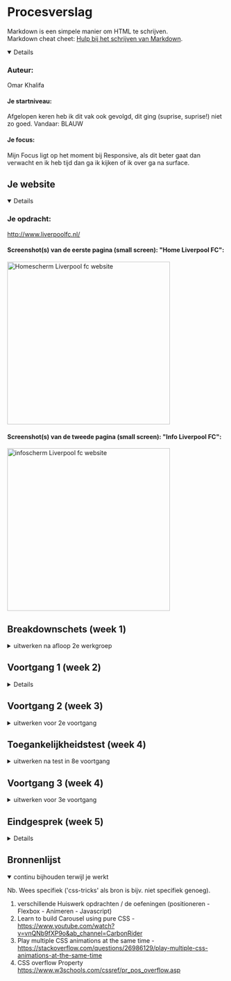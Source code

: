 # Procesverslag
Markdown is een simpele manier om HTML te schrijven.  
Markdown cheat cheet: [Hulp bij het schrijven van Markdown](https://github.com/adam-p/markdown-here/wiki/Markdown-Cheatsheet).


<details open>
 
### Auteur:
Omar Khalifa

#### Je startniveau:
Afgelopen keren heb ik dit vak ook gevolgd, dit ging (suprise, suprise!) niet zo goed. Vandaar: BLAUW

#### Je focus:
Mijn Focus ligt op het moment bij Responsive, als dit beter gaat dan verwacht en ik heb tijd dan ga ik kijken of ik over ga na surface.
</details>





## Je website

<details open>

### Je opdracht:
http://www.liverpoolfc.nl/

#### Screenshot(s) van de eerste pagina (small screen): "Home Liverpool FC": 
<img src="images/Liverpool_home.png" width="375px" alt="Homescherm Liverpool fc website">

#### Screenshot(s) van de tweede pagina (small screen): "Info Liverpool FC":
<img src="images/Liverpool_info.png" width="375px" alt="infoscherm Liverpool fc website">
 
</details>





## Breakdownschets (week 1)

<details>
<summary>uitwerken na afloop 2e werkgroep</summary>

### de hele pagina: 
<img src="images/dummy-plaatje.jpg" width="375px" alt="breakdown van de hele pagina">

### dynamisch deel (bijv menu): 
<img src="images/dummy-plaatje.jpg" width="375px" alt="breakdown van een dynamisch deel">

### wellicht nog een dynamisch deel (bijv filter): 
<img src="images/dummy-plaatje.jpg" width="375px" alt="breakdown van nog een dynamisch deel">

</details>





## Voortgang 1 (week 2)

<details>

### Stand van zaken
Deze week heb ik alleen de html van 1 pagina gemaakt.


### Verslag van meeting
Deze hele week heb ik ziek in bed gelegen waardoor ik niet actief bij de meeting had kunnen zijn.
</details>





## Voortgang 2 (week 3)

<details>
<summary>uitwerken voor 2e voortgang</summary>

### Stand van zaken
Gaat redelijk, heb wat moeite met verschillende elementen werkend krijgen.

### Agenda voor meeting
Hoe krijg ik een carrousel werkend?
Hoe krijg ik de ruimte links van de ordered list of unordered list weg?



### Verslag van meeting
Een carrousel kost veel tijd om die goed werkend te maken, ik mag dat ook oplossen met een overflow: scroll;
De ruimte links naast een lijst kan je weghalen door de default padding weg te halen: padding: 0 0 0 0;

</details>





## Toegankelijkheidstest (week 4)

<details>
<summary>uitwerken na test in 8e voortgang</summary>

### Bevindingen
Lijst met je bevindingen die in de test naar voren kwamen:

#### Titel eerste bevinding
Hier korte omschrijving (met indien nodig een afbeelding)

Hier een omschrijving van hoe het opgelost kan worden (met indien nodig een afbeelding)


#### Titel tweede bevinding. 
Hier korte omschrijving (met indien nodig een afbeelding)

Hier een omschrijving van hoe het opgelost kan worden (met indien nodig een afbeelding)


#### Titel volgende bevinding. 
Hier korte omschrijving (met indien nodig een afbeelding)

Hier een omschrijving van hoe het opgelost kan worden (met indien nodig een afbeelding)


#### Titel nog een bevinding. 
Hier korte omschrijving (met indien nodig een afbeelding)

Hier een omschrijving van hoe het opgelost kan worden (met indien nodig een afbeelding)

</details>





## Voortgang 3 (week 4)

<details>
<summary>uitwerken voor 3e voortgang</summary>

### Stand van zaken
hier dit ging goed & dit was lastig (neem ook screenshots op van delen van je website en code)


### Agenda voor meeting

### Verslag van meeting
Deze week was mijn laptop bij een reparateur omdat deze niet meer aan ging. Hierdoor niet veel aan mijn opdracht kunnen werken.

</details>





## Eindgesprek (week 5)

<details>

### Stand van zaken
Ik ben verre van klaar. Ik wil dit moment gebruiken om wat vragen te stellen zodat ik mij goed kan voorbereiden op de herkansing.

------------------------------------------------
 
 
 
 
 
 
#### Wat moet ik nog doen
Tijdens de beoordeling kwam naar voren dat ik nog veel werk moest verrichten.
De belangrijkste punten zijn:
- De pagina die er is ziet er goed uit, de 2e pagina moet dezelfde uitstraling hebben.
- Ik heb nu 1 pagina zonder interacties dus er moet nog een extra pagina komen + alle interacties/animaties moeten nog bedacht en gemaakt worden.
- De toegankelijkheidstest moet nog gedaan worden.

#### Wat ging goed
- in vergelijking met de afgelopen jaren is het mij gelukt om 2 pagina's inclusief interacties te bouwen.
- het opbouwen van de pagina's ging soepel hoewel ik redelijk vaak de elementen heb veranderd (bijvoorbeeld sections naar divs)
- Naar mijn idee lijkt mijn website erg op de echte http://www.liverpool.nl website.
- Ik heb regelmatig lol gehad in het maken van de website! (soms was het wel echt een kwelling)
 
 #### Waar had ik moeite mee
- Sommige afbeeldingen werden niet goed weergeven of schuiven op het moment dat ze veranderen.
- Animations blijf ik lastig vinden maar het lukt uiteindelijk wel redelijk.
 
#### Wat kan (nog) beter
- Verschillende elementen kan/kon ik niet selecteren met [tab]
- De like knop op de nieuwspagina werkt alleen bij het bovenste artikel. Na meerdere uren gezocht te hebben is het mij niet gelukt om deze bij de artikelen werkend te krijgen.
- Wanneer de zoekbalk open is geklapt is het niet mogelijk om deze te selecteren met [TAB]
- Sommige elementen schuuiven nog een beetje. Zo schuift de nieuws-section naar boven op het moment er op er 1 van de div's wordt gedrukt (Geen idee waarom...)
 
#### Toegangkelijkheidstest
 Deze test heb ik gedaan met Joske Sambros (Laatste jaars CMD'er).
 
 Wat ging goed:
 - De elementen die geselecteerd werden waren goed te zien en er is makkelijk te navigeren met een muis en via touch.
 - De elementen
 
 Wat moet beter:
 - Sommige elementen die klikbaar horen te zijn zijn dat niet. 
 - Verschi
 
 
 #### Surface Plane
 - Video/Geluid: Home pagina, Video van Mohamed Salah
 - Animaties: Feedback wanneer de like knop is ingedrukt, een rollende bal wanneer het hamburgermenu is uitgeklapt, "Meer nieuws laden..." knop op de nieuws-pagina.
 - Icon stylen en animeren: Hamburgermenu veranderd in een kruis wanneer erop wordt gedrukt.
 - Scroll Animaties: 3 verschillende manieren van scrollen in het homescherm.
 - Advanced positioning: De 2 bovenste balken in het scherm blijven beide boven in het scherm staan wanneer er naar beneden wordt gescrollt.
 
 
 
 
 
 
 
 
 
 

### Screenshot(s)

hier screenshot(s) van je eindresultaat

</details>





## Bronnenlijst

<details open>
<summary>continu bijhouden terwijl je werkt</summary>

Nb. Wees specifiek ('css-tricks' als bron is bijv. niet specifiek genoeg).

1. verschillende Huiswerk opdrachten / de oefeningen (positioneren - Flexbox - Animeren - Javascript) 
2. Learn to build Carousel using pure CSS - https://www.youtube.com/watch?v=vnQNb9fXP9o&ab_channel=CarbonRider 
3. Play multiple CSS animations at the same time - https://stackoverflow.com/questions/26986129/play-multiple-css-animations-at-the-same-time
4. CSS overflow Property https://www.w3schools.com/cssref/pr_pos_overflow.asp

</details>

